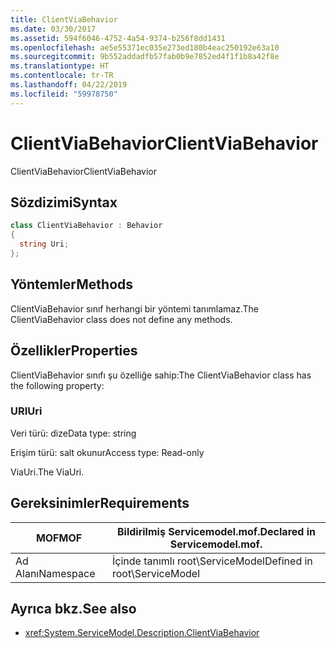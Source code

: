 ```yaml
---
title: ClientViaBehavior
ms.date: 03/30/2017
ms.assetid: 594f6046-4752-4a54-9374-b256f8dd1431
ms.openlocfilehash: ae5e55371ec035e273ed180b4eac250192e63a10
ms.sourcegitcommit: 9b552addadfb57fab0b9e7852ed4f1f1b8a42f8e
ms.translationtype: HT
ms.contentlocale: tr-TR
ms.lasthandoff: 04/22/2019
ms.locfileid: "59978750"
---
```

# <a name="clientviabehavior"></a><span data-ttu-id="43b50-102">ClientViaBehavior</span><span class="sxs-lookup"><span data-stu-id="43b50-102">ClientViaBehavior</span></span>
<span data-ttu-id="43b50-103">ClientViaBehavior</span><span class="sxs-lookup"><span data-stu-id="43b50-103">ClientViaBehavior</span></span>  
  
## <a name="syntax"></a><span data-ttu-id="43b50-104">Sözdizimi</span><span class="sxs-lookup"><span data-stu-id="43b50-104">Syntax</span></span>  
  
```csharp
class ClientViaBehavior : Behavior  
{  
  string Uri;  
};  
```  
  
## <a name="methods"></a><span data-ttu-id="43b50-105">Yöntemler</span><span class="sxs-lookup"><span data-stu-id="43b50-105">Methods</span></span>  
 <span data-ttu-id="43b50-106">ClientViaBehavior sınıf herhangi bir yöntemi tanımlamaz.</span><span class="sxs-lookup"><span data-stu-id="43b50-106">The ClientViaBehavior class does not define any methods.</span></span>  
  
## <a name="properties"></a><span data-ttu-id="43b50-107">Özellikler</span><span class="sxs-lookup"><span data-stu-id="43b50-107">Properties</span></span>  
 <span data-ttu-id="43b50-108">ClientViaBehavior sınıfı şu özelliğe sahip:</span><span class="sxs-lookup"><span data-stu-id="43b50-108">The ClientViaBehavior class has the following property:</span></span>  
  
### <a name="uri"></a><span data-ttu-id="43b50-109">URI</span><span class="sxs-lookup"><span data-stu-id="43b50-109">Uri</span></span>  
 <span data-ttu-id="43b50-110">Veri türü: dize</span><span class="sxs-lookup"><span data-stu-id="43b50-110">Data type: string</span></span>  
  
 <span data-ttu-id="43b50-111">Erişim türü: salt okunur</span><span class="sxs-lookup"><span data-stu-id="43b50-111">Access type: Read-only</span></span>  
  
 <span data-ttu-id="43b50-112">ViaUri.</span><span class="sxs-lookup"><span data-stu-id="43b50-112">The ViaUri.</span></span>  
  
## <a name="requirements"></a><span data-ttu-id="43b50-113">Gereksinimler</span><span class="sxs-lookup"><span data-stu-id="43b50-113">Requirements</span></span>  
  
|<span data-ttu-id="43b50-114">MOF</span><span class="sxs-lookup"><span data-stu-id="43b50-114">MOF</span></span>|<span data-ttu-id="43b50-115">Bildirilmiş Servicemodel.mof.</span><span class="sxs-lookup"><span data-stu-id="43b50-115">Declared in Servicemodel.mof.</span></span>|  
|---------|-----------------------------------|  
|<span data-ttu-id="43b50-116">Ad Alanı</span><span class="sxs-lookup"><span data-stu-id="43b50-116">Namespace</span></span>|<span data-ttu-id="43b50-117">İçinde tanımlı root\ServiceModel</span><span class="sxs-lookup"><span data-stu-id="43b50-117">Defined in root\ServiceModel</span></span>|  
  
## <a name="see-also"></a><span data-ttu-id="43b50-118">Ayrıca bkz.</span><span class="sxs-lookup"><span data-stu-id="43b50-118">See also</span></span>

- <xref:System.ServiceModel.Description.ClientViaBehavior>

